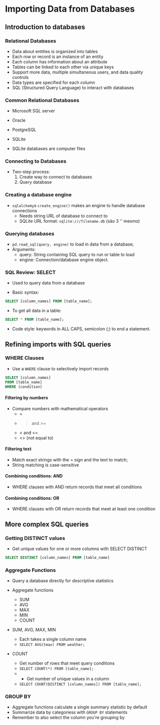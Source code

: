 # Importing Data from Databases

## Introduction to databases

### Relational Databases

- Data about entities is organized into tables
- Each row or record is an instance of an entity
- Each column has information about an attribute
- Tables can be linked to each other via unique keys
- Support more data, multiple simultaneous users, and data quality controls
- Data types are specified for each column
- SQL (Structured Query Language) to interact with databases

### Common Relational Databases

- Microsoft SQL server
- Oracle
- PostgreSQL
- SQLite

- SQLite databases are computer files

### Connecting to Databases

- Two-step process:
  1. Create way to connect to databases
  2. Query database

### Creating a database engine

- `sqlalchemy`s `create_engine()` makes an engine to handle database connections
  - Needs string URL of database to connect to
  - SQLite URL format: `sqlite:///filename.db` (são 3 '\' mesmo)

### Querying databases

- `pd.read_sql(query, engine)` to load in data from a database;
- Arguments:
  - query: String containing SQL query to run or table to load
  - engine: Connection/database engine object.

### SQL Review: SELECT

- Used to query data from a database

- Basic syntax:
```sql
SELECT [column_names] FROM [table_name];
```

- To get all data in a table:
```sql
SELECT * FROM [table_name];
```

- Code style: keywords in ALL CAPS, semicolon (;) to end a statement.

## Refining imports with SQL queries

### WHERE Clauses

- Use a `WHERE` clause to selectively import records

```sql
SELECT [column_names]
FROM [table_name]
WHERE [condition]
```

#### Filtering by numbers

- Compare numbers with mathematical operators
  - =
  - > and >= 
  - < and <=
  - <> (not equal to)

#### Filtering text

- Match exact strings with the = sign and the text to match;
- String matching is case-sensitive

#### Combining conditions: AND

- WHERE clauses with AND return records that meet all conditions

#### Combining conditions: OR

- WHERE clauses with OR return records that meet at least one condition

## More complex SQL queries

### Getting DISTINCT values

- Get unique values for one or more columns with SELECT DISTINCT

```sql
SELECT DISTINCT [column_names] FROM [table_name]
```

### Aggregate Functions

- Query a database directly for descriptive statistics
- Aggregate functions
  - SUM
  - AVG
  - MAX
  - MIN
  - COUNT

- SUM, AVG, MAX, MIN
  - Each takes a single column name
  - `SELECT AVG(tmax) FROM weather;`
- COUNT
  - Get number of rows that meet query conditions
  - `SELECT COUNT(*) FROM [table_name];`
  - - Get number of unique values in a column
  - `SELECT COUNT(DISTINCT [column_names]) FROM [table_name];`

### GROUP BY

- Aggregate functions calculate a single summary statistic by default
- Summarize data by categoriess with `GROUP BY` statements
- Remember to also select the column you're grouping by

